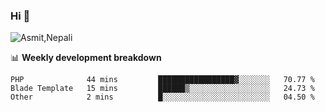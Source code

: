 ### Hi 👋

![Asmit,Nepali](https://media.giphy.com/media/L8K62iTDkzGX6/giphy.gif)
<!--
**asmit99nepali/asmit99nepali** is a ✨ _special_ ✨ repository because its `README.md` (this file) appears on your GitHub profile.

Here are some ideas to get you started:

- 🔭 I’m currently working on ...
- 🌱 I’m currently learning ...
- 👯 I’m looking to collaborate on ...
- 🤔 I’m looking for help with ...
- 💬 Ask me about ...
- 📫 How to reach me: ...
- 😄 Pronouns: ...
- ⚡ Fun fact: ...
-->


📊 **Weekly development breakdown**
<!--START_SECTION:waka-->

```text
PHP              44 mins         █████████████████▓░░░░░░░   70.77 %
Blade Template   15 mins         ██████▒░░░░░░░░░░░░░░░░░░   24.73 %
Other            2 mins          █░░░░░░░░░░░░░░░░░░░░░░░░   04.50 %
```

<!--END_SECTION:waka-->

